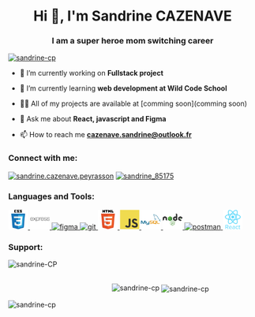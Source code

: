 
<h1 align="center">Hi 👋, I'm Sandrine CAZENAVE</h1>
<h3 align="center">I am a super heroe mom switching career</h3>

<p align="left"> <a href="https://github.com/ryo-ma/github-profile-trophy"><img src="https://github-profile-trophy.vercel.app/?username=sandrine-cp" alt="sandrine-cp" /></a> </p>

- 🔭 I’m currently working on **Fullstack project**

- 🌱 I’m currently learning **web development at Wild Code School**

- 👨‍💻 All of my projects are available at [comming soon](comming soon)

- 💬 Ask me about **React, javascript and Figma**

- 📫 How to reach me **cazenave.sandrine@outlook.fr**

<h3 align="left">Connect with me:</h3>
<p align="left">
<a href="https://www.linkedin.com/in/sandrine-cazenave-peyrasson" target="blank"><img align="center" src="https://raw.githubusercontent.com/rahuldkjain/github-profile-readme-generator/master/src/images/icons/Social/linked-in-alt.svg" alt="sandrine.cazenave.peyrasson" height="30" width="40" /></a>
<a href="https://discord.gg/sandrine_85175" target="blank"><img align="center" src="https://raw.githubusercontent.com/rahuldkjain/github-profile-readme-generator/master/src/images/icons/Social/discord.svg" alt="sandrine_85175" height="30" width="40" /></a>
</p>

<h3 align="left">Languages and Tools:</h3>
<p align="left"> <a href="https://www.w3schools.com/css/" target="_blank" rel="noreferrer"> <img src="https://raw.githubusercontent.com/devicons/devicon/master/icons/css3/css3-original-wordmark.svg" alt="css3" width="40" height="40"/> </a> <a href="https://expressjs.com" target="_blank" rel="noreferrer"> <img src="https://raw.githubusercontent.com/devicons/devicon/master/icons/express/express-original-wordmark.svg" alt="express" width="40" height="40"/> </a> <a href="https://www.figma.com/" target="_blank" rel="noreferrer"> <img src="https://www.vectorlogo.zone/logos/figma/figma-icon.svg" alt="figma" width="40" height="40"/> </a> <a href="https://git-scm.com/" target="_blank" rel="noreferrer"> <img src="https://www.vectorlogo.zone/logos/git-scm/git-scm-icon.svg" alt="git" width="40" height="40"/> </a> <a href="https://www.w3.org/html/" target="_blank" rel="noreferrer"> <img src="https://raw.githubusercontent.com/devicons/devicon/master/icons/html5/html5-original-wordmark.svg" alt="html5" width="40" height="40"/> </a> <a href="https://developer.mozilla.org/en-US/docs/Web/JavaScript" target="_blank" rel="noreferrer"> <img src="https://raw.githubusercontent.com/devicons/devicon/master/icons/javascript/javascript-original.svg" alt="javascript" width="40" height="40"/> </a> <a href="https://www.mysql.com/" target="_blank" rel="noreferrer"> <img src="https://raw.githubusercontent.com/devicons/devicon/master/icons/mysql/mysql-original-wordmark.svg" alt="mysql" width="40" height="40"/> </a> <a href="https://nodejs.org" target="_blank" rel="noreferrer"> <img src="https://raw.githubusercontent.com/devicons/devicon/master/icons/nodejs/nodejs-original-wordmark.svg" alt="nodejs" width="40" height="40"/> </a> <a href="https://postman.com" target="_blank" rel="noreferrer"> <img src="https://www.vectorlogo.zone/logos/getpostman/getpostman-icon.svg" alt="postman" width="40" height="40"/> </a> <a href="https://reactjs.org/" target="_blank" rel="noreferrer"> <img src="https://raw.githubusercontent.com/devicons/devicon/master/icons/react/react-original-wordmark.svg" alt="react" width="40" height="40"/> </a> </p>

<h3 align="left">Support:</h3>
<p><a href="https://www.buymeacoffee.com/sandrine-CP"> <img align="left" src="https://cdn.buymeacoffee.com/buttons/v2/default-yellow.png" height="50" width="210" alt="sandrine-CP" /></a></p><br><br>

<p><img align="left" src="https://github-readme-stats.vercel.app/api/top-langs?username=sandrine-cp&show_icons=true&locale=en&layout=compact" alt="sandrine-cp" /></p>

<p>&nbsp;<img align="center" src="https://github-readme-stats.vercel.app/api?username=sandrine-cp&show_icons=true&locale=en" alt="sandrine-cp" /></p>

<p><img align="center" src="https://github-readme-streak-stats.herokuapp.com/?user=sandrine-cp&" alt="sandrine-cp" /></p>


<!--
**Sandrine-CP/Sandrine-CP** is a ✨ _special_ ✨ repository because its `README.md` (this file) appears on your GitHub profile.

Here are some ideas to get you started:

- 🔭 I’m currently working on ...
- 🌱 I’m currently learning ...
- 👯 I’m looking to collaborate on ...
- 🤔 I’m looking for help with ...
- 💬 Ask me about ...
- 📫 How to reach me: ...
- 😄 Pronouns: ...
- ⚡ Fun fact: ...
-->
